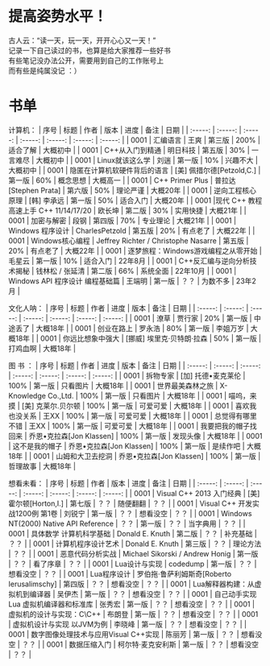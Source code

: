 # 提高姿势水平！
古人云：“读一天，玩一天，开开心心又一天！”  
记录一下自己读过的书，也算是给大家推荐一些好书  
有些笔记没办法公开，需要用到自己的工作账号上  
而有些是纯属没记 ：）  

# 书单
计算机：
| 序号 | 标题 | 作者 | 版本 | 进度 | 备注 | 日期 |
| :-----: | :-----: | :-----: | :-----: | :-----: | :-----: | :-----: |
| 0001 | 汇编语言 | 王爽 | 第三版 | 200% | 适合了解 | 大概初中 |
| 0001 | C++从入门到精通 | 明日科技 |  第五版 | 30% | 一言难尽 | 大概初中 |
| 0001 | Linux就该这么学 | 刘遄 | 第一版 | 10% | 兴趣不大 | 大概初中 |
| 0001 | 隐匿在计算机软硬件背后的语言 | [美] 佩措尔德[Petzold,C.] | 第一版 | 60% | 概念思想 | 大概高一 |
| 0001 | C++ Primer Plus | 普拉达[Stephen Prata] | 第六版 | 50% | 理论严谨 | 大概20年 |
| 0001 | 逆向工程核心原理 | [韩] 李承远 | 第一版 | 50% | 适合入门 | 大概20年 |
| 0001 |现代 C++ 教程 高速上手 C++ 11/14/17/20 | 欧长坤 | 第二版 | 30% | 实用快捷 | 大概21年 |
| 0001 | 加密与解密 | 段钢 | 第四版 | 70% | 专业理论 | 大概21年 |
| 0001 | Windows 程序设计 | CharlesPetzold | 第五版 | 20% | 有点老了 | 大概22年 |
| 0001 | Windows核心编程 | Jeffrey Richter / Christophe Nasarre | 第五版 | 20% | 有点老了 | 大概22年 |
| 0001 | 逐梦旅程：Windows游戏编程之从零开始 | 毛星云 | 第一版 | 10% | 适合入门 | 22年8月 |
| 0001 | C++反汇编与逆向分析技术揭秘 | 钱林松 / 张延清 | 第二版 | 66% | 系统全面 | 22年10月 |
| 0001 | Windows API 程序设计 编程基础篇 | 王端明 | 第一版 | ？？ | 为数不多 | 23年2月 |

文化人呐：
| 序号 | 标题 | 作者 | 进度 | 版本 | 备注 | 日期 |
| :-----: | :-----: | :-----: | :-----: | :-----: | :-----: | :-----: |
| 0001 | 潦草 | 贾行家 | 20% | 第一版 | 中途丢了 | 大概18年 |
| 0001 | 创业在路上 | 罗永浩 | 80% | 第一版 | 李姐万岁 | 大概18年 |
| 0001 | 你远比想象中强大 | [挪威] 埃里克·贝特朗·拉森 | 50% | 第一版 | 打鸡血啊 | 大概18年 |

图 书 ：
| 序号 | 标题 | 作者 | 进度 | 版本 | 备注 | 日期 |
| :-----: | :-----: | :-----: | :-----: | :-----: | :-----: | :-----: |
| 0001 | 拆物专家 | [加] 托德•麦克莱伦 | 100% | 第一版 | 只看图片 | 大概18年 |
| 0001 | 世界最美森林之旅 | X-Knowledge Co.,Ltd. | 100% | 第一版 | 只看图片 | 大概18年 |
| 0001 | 喵呜，来摸 | [美] 克莱尔.贝尔顿 | 100% | 第一版 | 可爱可爱 | 大概18年 |
| 0001 | 喜欢我也没关系 | 王XX | 100% | 第一版 | 可爱可爱 | 大概18年 |
| 0001 | 总觉得有哪里不错 | 王XX | 100% | 第一版 | 可爱可爱 | 大概18年 |
| 0001 | 我要把我的帽子找回来 | 乔恩•克拉森[Jon Klassen] | 100% | 第一版 | 发现头像 | 大概18年 |
| 0001 | 这不是我的帽子 | 乔恩•克拉森[Jon Klassen] | 100% | 第一版 | 是续作吧 | 大概18年 |
| 0001 | 山姆和大卫去挖洞 | 乔恩•克拉森[Jon Klassen] | 100% | 第一版 | 哲理故事 | 大概18年 |

想看未看：
| 序号 | 标题 | 作者 | 版本 | 进度 | 备注 | 日期 |
| :-----: | :-----: | :-----: | :-----: | :-----: | :-----: | :-----: |
| 0001 | Visual C++ 2013 入门经典 | [美] 霍尔顿[Horton,I.] | 第七版 | ？？ | 随便翻翻 | ？？ |
| 0001 | Visual C++ 开发实战1200例 第1卷 | 刘锐宁 | 第一版 | ？？ | 想看没空 | ？？ |
| 0001 | Windows NT(2000) Native API Reference | ？？ | 第一版 | ？？ | 当字典用 | ？？ |
| 0001 | 具体数学 计算机科学基础 | Donald E. Knuth | 第二版 | ？？ | 补充基础 | ？？ |
| 0001 | 计算机程序设计艺术 | Donald E. Knuth | 第三版 | ？？ | 理论方法 | ？？ |
| 0001 | 恶意代码分析实战 | Michael Sikorski / Andrew Honig | 第一版 | ？？ | 看了序章 | ？？ |
| 0001 | Lua设计与实现 | codedump | 第一版 | ？？ | 想看没空 | ？？ |
| 0001 | Lua程序设计 | 罗伯拖·鲁萨利姆斯奇[Roberto Ierusalimschy] | 第四版 | ？？ | 想看没空 | ？？ |
| 0001 | Lua解释器构建：从虚拟机到编译器 | 吴伊杰 | 第一版 | ？？ | 想看没空 | ？？ |
| 0001 | 自己动手实现Lua 虚拟机编译器和标准库 | 张秀宏 | 第一版 | ？？ | 想看没空 | ？？ |
| 0001 | 虚拟机的设计与实现：C\C++ | 布朗登 | 第一版 | ？？ | 想看没空 | ？？ |
| 0001 | 虚拟机设计与实现 以JVM为例 | 李晓峰 | 第一版 | ？？ | 想看没空 | ？？ |
| 0001 | 数字图像处理技术与应用Visual C++实现 | 陈丽芳 | 第一版 | ？？ | 想看没空 | ？？ |
| 0001 | 数据压缩入门  | 柯尔特·麦克安利斯 | 第一版 | ？？ | 想看没空 | ？？ |
